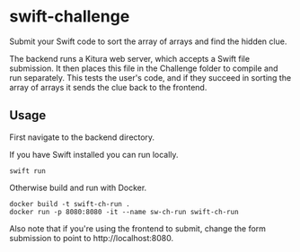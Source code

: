 # swift-challenge
Submit your Swift code to sort the array of arrays and find the hidden clue.

The backend runs a Kitura web server, which accepts a Swift file submission. It then places this file in the Challenge folder to compile and run separately. This tests the user's code, and if they succeed in sorting the array of arrays it sends the clue back to the frontend.

## Usage
First navigate to the backend directory.

If you have Swift installed you can run locally.
```
swift run
```

Otherwise build and run with Docker.
```
docker build -t swift-ch-run .
docker run -p 8080:8080 -it --name sw-ch-run swift-ch-run
```

Also note that if you're using the frontend to submit, change the form submission to point to http://localhost:8080.
